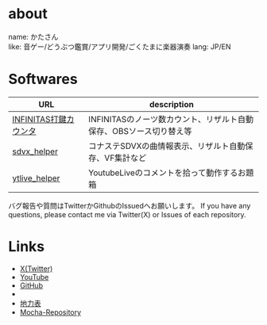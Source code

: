 # about
name: かたさん  
like: 音ゲー/どうぶつ鑑賞/アプリ開発/ごくたまに楽器演奏
lang: JP/EN

# Softwares

|URL|description|
|-|-|
|[INFINITAS打鍵カウンタ](https://github.com/dj-kata/inf_daken_counter_obsw)|INFINITASのノーツ数カウント、リザルト自動保存、OBSソース切り替え等|
|[sdvx_helper](https://github.com/dj-kata/sdvx_helper)|コナステSDVXの曲情報表示、リザルト自動保存、VF集計など|
|[ytlive_helper](https://github.com/dj-kata/ytlive_helper)|YoutubeLiveのコメントを拾って動作するお題箱|

バグ報告や質問はTwitterかGithubのIssuedへお願いします。
If you have any questions, please contact me via Twitter(X) or Issues of each repository.

# Links
- [X(Twitter)](https://twitter.com/cold_planet_)  
- [YouTube](https://www.youtube.com/channel/UCaUQWvZ6gA7yPlbeA8Q872g)
- [GitHub](https://github.com/dj-kata)
- 
- [地力表](https://sp12.iidx.app/sheets/2300-5138/hard)  
- [Mocha-Repository](https://mocha-repository.info/player.php?id=355)  

